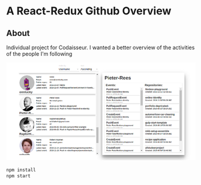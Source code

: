# A React-Redux Github Overview

## About
Individual project for Codaisseur. I wanted a better overview of the activities of the people I'm following

<img src="https://github.com/stofstik/codaisseur-github/blob/master/screenshot.png" alt="screenshot" width="650px"/>

```
npm install
npm start
